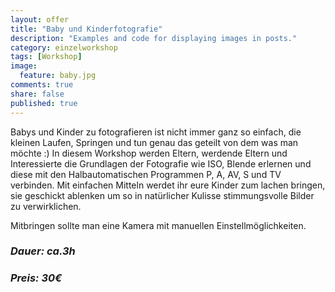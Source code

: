 ```yaml
---
layout: offer
title: "Baby und Kinderfotografie"
description: "Examples and code for displaying images in posts."
category: einzelworkshop
tags: [Workshop]
image:
  feature: baby.jpg
comments: true
share: false
published: true
---
```



Babys und Kinder zu fotografieren ist nicht immer ganz so einfach, die kleinen Laufen, Springen und tun genau das geteilt von dem was man möchte :)
In diesem Workshop werden Eltern, werdende Eltern und Interessierte die Grundlagen der Fotografie wie ISO, Blende erlernen und diese mit den Halbautomatischen Programmen P, A, AV, S und TV verbinden. Mit einfachen Mitteln werdet ihr eure Kinder zum lachen bringen, sie geschickt ablenken um so in natürlicher Kulisse stimmungsvolle Bilder zu verwirklichen.


Mitbringen sollte man eine Kamera mit manuellen Einstellmöglichkeiten. 


### *Dauer: ca.3h*

### *Preis: 30€*